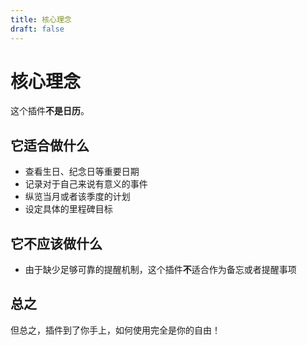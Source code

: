 ```yaml
---
title: 核心理念
draft: false
---
```


# 核心理念

这个插件**不是日历**。

## 它适合做什么

- 查看生日、纪念日等重要日期
- 记录对于自己来说有意义的事件
- 纵览当月或者该季度的计划
- 设定具体的里程碑目标

## 它不应该做什么

- 由于缺少足够可靠的提醒机制，这个插件**不**适合作为备忘或者提醒事项

## 总之

但总之，插件到了你手上，如何使用完全是你的自由！